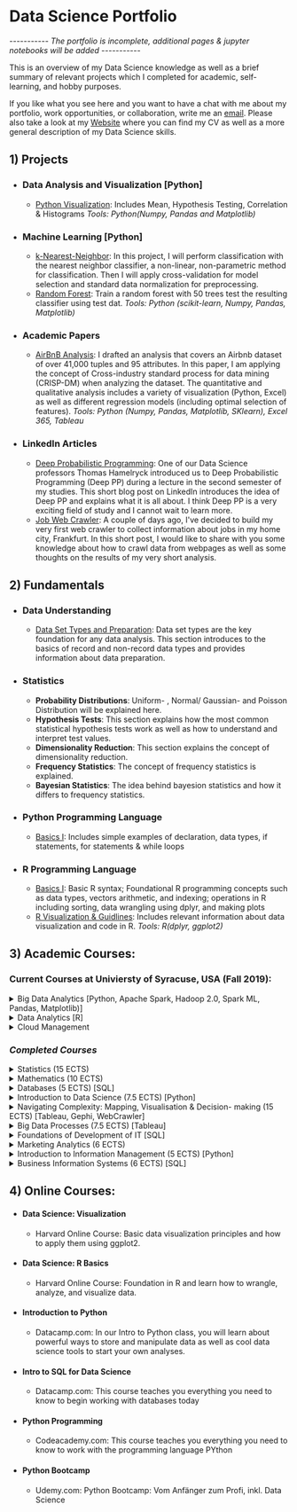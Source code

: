 # Data Science Portfolio


----------- *The portfolio is incomplete, additional pages & jupyter notebooks will be added* ----------- 


This is an overview of my Data Science knowledge as well as a brief summary of relevant projects which I completed for academic, self-learning, and hobby purposes.

If you like what you see here and you want to have a chat with me about my portfolio, work opportunities, or collaboration, write me an [email](mailto:st.knoedler@gmail.com). Please also take a look at my [Website](https://sknoedler.github.io) where you can find my CV as well as a more general description of my Data Science skills.


## 1) Projects
- ### Data Analysis and Visualization [Python]
	- [Python Visualization](http://htmlpreview.github.io/?https://github.com/SKnoedler/Data-Science-Portfolio/blob/master/Knowledge%20Collection/Statistics%20and%20Visualization%20in%20Python.html): Includes Mean, Hypothesis Testing, Correlation & Histograms	
	_Tools: Python(Numpy, Pandas and Matplotlib)_

	
	
- ### Machine Learning [Python]
	- [k-Nearest-Neighbor](http://htmlpreview.github.io/?https://github.com/SKnoedler/Data-Science-Portfolio/blob/master/Knowledge%20Collection/Classification%20with%20nearest%20neighbors.html): 
	In this project, I will perform classification with the nearest neighbor classifier, a non-linear, non-parametric method for 		classification. Then I will apply cross-validation for model selection and standard data normalization for preprocessing.
	- [Random Forest](https://github.com/SKnoedler/Data-Science-Portfolio/blob/master/Jupyter%20Notebooks/Random%20Forest.ipynb): Train a random forest with 50 trees test the resulting classifier using test dat.
	_Tools: Python (scikit-learn, Numpy, Pandas, Matplotlib)_ 


- ### Academic Papers 
	- [AirBnB Analysis](https://github.com/SKnoedler/Data-Science-Portfolio/blob/master/Knowledge%20Collection/AirBnB%20Analysis.pdf): I drafted an analysis that covers an Airbnb dataset of over 41,000 tuples and 95 attributes. In this paper, I am applying the concept of Cross-industry standard process for data mining (CRISP-DM) when analyzing the dataset. The quantitative and qualitative analysis includes a variety of visualization (Python, Excel) as well as different regression models (including optimal selection of features). 
_Tools: Python (Numpy, Pandas, Matplotlib, SKlearn), Excel 365, Tableau_


- ### LinkedIn Articles
	- [Deep Probabilistic Programming](https://www.linkedin.com/pulse/deep-probabilistic-programming-steffen-knödler/): One of our Data Science professors Thomas Hamelryck introduced us to Deep Probabilistic Programming (Deep PP) during a lecture in the second semester of my studies. This short blog post on LinkedIn introduces the idea of Deep PP and explains what it is  all about. I think Deep PP is a very exciting field of study and I cannot wait to learn more.
	- [Job Web Crawler](https://www.linkedin.com/pulse/data-project-who-looking-enthusiasts-frankfurt-germany-kn%C3%B6dler): A couple of days ago, I've decided to build my very first web crawler to collect information about jobs in my home city, Frankfurt. In this short post, I would like to share with you some knowledge about how to crawl data from webpages as well as some thoughts on the results of my very short analysis.


## 2) Fundamentals
- ### Data Understanding
	- [Data Set Types and Preparation](https://github.com/SKnoedler/Data-Science-Portfolio/blob/master/Knowledge%20Collection/DataUnderstandig.md): Data set types are the key foundation for any data analysis. This section introduces to the basics of record and non-record data types and provides information about data preparation.

- ### Statistics
	- **Probability Distributions**: Uniform- , Normal/ Gaussian- and Poisson Distribution will be explained here.
	- **Hypothesis Tests**: This section explains how the most common statistical hypothesis tests work as well as how to understand and interpret test values.
	- **Dimensionality Reduction**: This section explains the concept of dimensionality reduction.
	- **Frequency Statistics**: The concept of frequency statistics is explained.
	- **Bayesian Statistics**: The idea behind bayesion statistics and how it differs to frequency statistics.

- ### Python Programming Language
	- [Basics I](https://github.com/SKnoedler/Data-Science-Portfolio/blob/master/Jupyter%20Notebooks/Basics%20of%20Python.ipynb): Includes simple examples of declaration, data types, if statements, for statements & while loops

- ### R Programming Language
	- [Basics I](https://github.com/SKnoedler/Data-Science-Portfolio/blob/master/Knowledge%20Collection/R%20Basics.pdf): Basic R syntax; Foundational R programming concepts such as data types, vectors arithmetic, and indexing; operations in R including sorting, data wrangling using dplyr, and making plots
	- [R Visualization & Guidlines](https://github.com/SKnoedler/Data-Science-Portfolio/blob/master/Knowledge%20Collection/Data%20Visualization.pdf): Includes relevant information about data visualization and code in R. _Tools: R(dplyr, ggplot2)_

## 3) Academic Courses:
### Current Courses at Univiersty of Syracuse, USA (Fall 2019):
<details>
<summary> Big Data Analytics [Python, Apache Spark, Hadoop 2.0, Spark ML, Pandas, Matplotlib)]</summary>
Students will learn to obtain, screen, clean, link, manipulate, analyze and display data while creating summaries, overviews, models, analyses and basic tables, histograms, trees and scattergrams. They will use Python and Apache Spark to explore classic and modern machine learning techniques (such as deep learning) within a big data context, including sentiment analysis via supervised learning, recommendation systems via unsupervised learning and predicting credit scoring via random forest machine learning.
</details>
<details>
<summary> Data Analytics [R]</summary>
General overview in data analytics techniques, familiarity with particular real-world applications, challenges involved in applications, and future directions of the field. Optional hands-on experience with available software packages.
</details>
<details>
<summary> Cloud Management</summary>
Cloud services creation and management. Practical experience in using, creating and managing digital services across data centers and hybrid clouds. Strategic choices for cloud digital service solutions across open data centers and software defined networks.
</details>	

### *Completed Courses*
<details>
<summary> Statistics (15 ECTS)</summary>
Descriptive methods of univariate data analysis; additional methods and
correlation analysis; probability calculus; stochastic variables and
distribution, distribution models; sums and means of sampling variables;
parameter estimation; confidence intervals; statistical tests; further specific
test problems; linear regression model
</details>
<details>
<summary> Mathematics (10 ECTS)</summary>
The main focus areas of this course are linear algebra {including, amongst others, matrix calculus, matrix inverse, determinants of matrices, linear systems of equations, vector calculus), sequences and series as well as differential calculus {including, amongst others, differentiation of real functions, Taylor expansions, univariate and multivariate optimization of functions without and with constraint {Lagrange method). 
</details>
<details>
<summary> Databases (5 ECTS) [SQL]</summary>
This course offers an in-depth discussion of modern database system architectures and query language for use in databases. The focus lies on the relational databases model and relational query languages (SQL). Other topics covered are data integrity, integrity constraints, and database design.
</details>
<details>
<summary> Introduction to Data Science (7.5 ECTS) [Python]</summary>
The course covers the following tentative topic list: Foundations of statistical learning, probability theory; Classification methods, such as: Linear models, K-Nearest Neighbor; Regression methods, such as: Linear regression; Bayesian Statistics; Clustering.
Dimensionality reduction and visualization techniques such as principal component analysis (PCA).
</details>
<details>
<summary> Navigating Complexity: Mapping, Visualisation & Decision- making (15 ECTS) [Tableau, Gephi, WebCrawler]</summary>
The course will teach students to describe and analyse complexity within an empirical case. Students will be introduced to a range of conceptual and technical tools for generating and visualizing data and analyzing complexity. Throughout the course students will experiment with different techniques for generating data and visualizing complexity. Based on case work, students will be requested to reflect on how visualizations work as simplifications and can inform decision-making.
</details>
<details>
<summary> Big Data Processes (7.5 ECTS) [Tableau]</summary>
This course covers analytics and visualization (e.g., exploratory data analysis, classification, clustering), as well as challenges of Big Data processes (e.g., handling of personal data). Furthermore, students will practice communicating and presenting of results as well as reflections during the exercises. Students learn to apply a number of software tools for analytics and visualization, such as Tableau and R.
</details>
<details>
<summary> Foundations of Development of IT [SQL]</summary>
This course covers and deals with each phase in the IT development cycle individually. The cycle will be broken down into themes: initiation, system concept development, planning, requirements analysis, design, code-based development, integration and test, implementation, operation and maintenance, and termination.
</details>
<details>
<summary> Marketing Analytics (6 ECTS)</summary>
The primary goal of this course is the learning of quantitative analytical methods and concepts that lead to the improvement of marketing decisions. In the lectures accompanying exercises and mentors, students gain the competence of independent application of analytical methods and concepts. In addition, the practical relevance of the learned methods and concepts is demonstrated by numerous case studies and practical lectures. 
</details>
<details>
<summary> Introduction to Information Management (5 ECTS) [Python]</summary>
Application systems and information systems as well as business processes and their support by ERP systems are covered. In addition, the lectures address basic knowledge related to data management as well as the concept of data modeling. Subsequently, an introduction programming is given, utilizing the programming language Python.
</details>
<details>
<summary> Business Information Systems (6 ECTS) [SQL]</summary>
This course covers fundamentals, development, and introduction of information and communication systems for enterprises. It includes functionality and architecture and development of ICS as well as Business Process Reeingineering (BPR).
</details>


## 4) Online Courses: 
- #### Data Science: Visualization
	- Harvard Online Course: Basic data visualization principles and how to apply them using ggplot2.

- #### Data Science: R Basics
	- Harvard Online Course: Foundation in R and learn how to wrangle, analyze, and visualize data.
	
- #### Introduction to Python
	- Datacamp.com: In our Intro to Python class, you will learn about powerful ways to store and manipulate data as well as cool data science tools to start your own analyses. 
	
- #### Intro to SQL for Data Science
	- Datacamp.com: This course teaches you everything you need to know to begin working with databases today

- #### Python Programming
	- Codeacademy.com: This course teaches you everything you need to know to work with the programming language PYthon

- #### Python Bootcamp
	- Udemy.com: Python Bootcamp: Vom Anfänger zum Profi, inkl. Data Science




